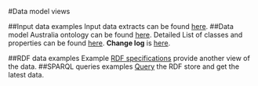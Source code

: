 #Data model views

##Input data examples
Input data extracts can be found [here](https://github.com/LinkedEcon/LinkedEconomyOntology-ELOD/blob/master/Australia/Input%20Data%20Example.md).
##Data model
Australia ontology can be found [here](https://github.com/LinkedEcon/LinkedEconomyOntology-ELOD/blob/master/Australia/australia_ontology.owl). 
Detailed List of classes and properties can be found [here](https://docs.google.com/spreadsheets/d/1xMiTAk7mXhGPnSU4-qspiYaN15ur4v3J0lU8qYODtzk/edit#gid=481927591).
**Change log** is [here](https://github.com/LinkedEcon/LinkedEconomyOntology-ELOD/blob/master/Australia/CHANGELOG.md).

##RDF data examples
Example [RDF specifications](https://github.com/LinkedEcon/LinkedEconomyOntology-ELOD/blob/master/Australia/Rdf%20Data%20Example.md) provide another view of the data.
##SPARQL queries examples
[Query](https://github.com/LinkedEcon/LinkedEconomyOntology-ELOD/blob/master/Australia/Sparql%20Query%20Examples.md) the RDF store and get the latest data.
